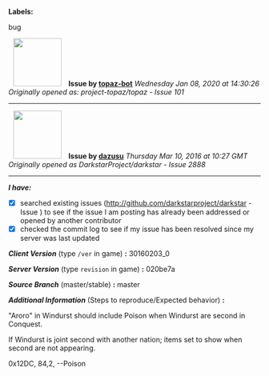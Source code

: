 **Labels:**

bug



<a href="https://github.com/topaz-bot"><img src="https://avatars3.githubusercontent.com/u/59651103?v=4" width="96" height="96" hspace="10"></img></a> **Issue by [topaz-bot](https://github.com/topaz-bot)**
_Wednesday Jan 08, 2020 at 14:30:26_
_Originally opened as: project-topaz/topaz - Issue 101_

----

<a href="https://github.com/dazusu"><img src="https://avatars0.githubusercontent.com/u/7009763?v=4"  width="96" height="96" hspace="10"></img></a> **Issue by [dazusu](https://github.com/dazusu)**
_Thursday Mar 10, 2016 at 10:27 GMT_
_Originally opened as DarkstarProject/darkstar - Issue 2888_

----

<!-- remove space and mark with 'x' between [] -->

**_I have:_**
- [x] searched existing issues (http://github.com/darkstarproject/darkstar - Issue ) to see if the issue I am posting has already been addressed or opened by another contributor
- [x] checked the commit log to see if my issue has been resolved since my server was last updated

**_Client Version_** (type `/ver` in game) **:**
30160203_0

**_Server Version_** (type `revision` in game) **:**
020be7a

**_Source Branch_** (master/stable) **:**
master

**_Additional Information_** (Steps to reproduce/Expected behavior) **:**

"Aroro" in Windurst should include Poison when Windurst are second in Conquest.

If Windurst is joint second with another nation; items set to show when second are not appearing.

0x12DC,    84,2,     --Poison


